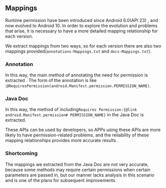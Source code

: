 ## Mappings

Runtime permission have been introduced since Android 6.0(API 23) , and now evolved to Android 10. In order to explore the evolution and problems that arise, it is necessary to have a more detailed mapping relationship for each version.

We extract mappings from two ways, so for each version there are also two mappings provided(`annotations-Mappings.txt` and `docs-Mappings.txt`).

### Annotation

In this way, the main method of annotating the need for permission is extracted . The form of the annotation is like :`@RequiresPermission(android.Manifest.permission.PERMISSION_NAME)`. 

### Java Doc

In this way, the method of including`Requires Permission:{@link android.Manifest.permission# PERMISSION_NAME}` in the Java Doc is extracted.



These APIs can be used by developers, so APPs using these APIs are more likely to have permission-related problems, and the reliability of these mapping relationships provides more accurate results .

### Shortcoming

The mappings we extracted from the Java Doc are not very accurate, because some methods may require certain permissions when certain parameters are passed in, but our manner lacks analysis in this scenario and is one of the plans for subsequent improvements.
